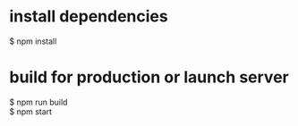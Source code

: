 # install dependencies
$ npm install

# build for production or launch server
$ npm run build\
$ npm start
